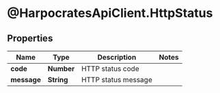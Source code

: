 # @HarpocratesApiClient.HttpStatus

## Properties

Name | Type | Description | Notes
------------ | ------------- | ------------- | -------------
**code** | **Number** | HTTP status code | 
**message** | **String** | HTTP status message | 


